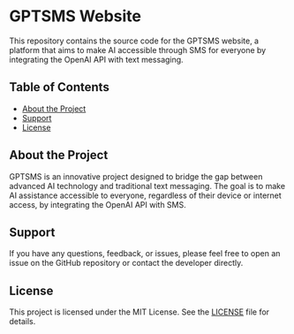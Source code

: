 # GPTSMS Website

This repository contains the source code for the GPTSMS website, a platform that aims to make AI accessible through SMS for everyone by integrating the OpenAI API with text messaging.

## Table of Contents

- [About the Project](#about-the-project)
- [Support](#support)
- [License](#license)

## About the Project

GPTSMS is an innovative project designed to bridge the gap between advanced AI technology and traditional text messaging. The goal is to make AI assistance accessible to everyone, regardless of their device or internet access, by integrating the OpenAI API with SMS.

## Support

If you have any questions, feedback, or issues, please feel free to open an issue on the GitHub repository or contact the developer directly.

## License

This project is licensed under the MIT License. See the [LICENSE](LICENSE) file for details.

